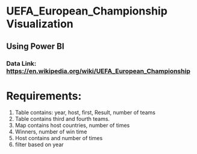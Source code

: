 # UEFA_European_Championship Visualization
## Using Power BI
### Data Link:  https://en.wikipedia.org/wiki/UEFA_European_Championship
# Requirements:
1. Table contains: year, host, first, Result, number of teams
2. Table contains third and fourth teams.
3. Map contains host countries, number of times
4. Winners, number of win time
5. Host contains and number of times
6. filter based on year